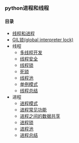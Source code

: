 ### python进程和线程
#### 目录
* [线程和进程](https://github.com/skp-ops/coding_interviews/blob/main/%E5%A4%9A%E4%BB%BB%E5%8A%A1/%E6%A6%82%E8%BF%B0/%E5%B9%B6%E5%8F%91%E7%BC%96%E7%A8%8B.py)
* [GIL锁(global interpreter lock)](https://github.com/skp-ops/coding_interviews/blob/main/%E5%A4%9A%E4%BB%BB%E5%8A%A1/%E6%A6%82%E8%BF%B0/GIL%E9%94%81.py)
* 线程
  * [多线程开发](https://github.com/skp-ops/coding_interviews/blob/main/%E5%A4%9A%E4%BB%BB%E5%8A%A1/%E7%BA%BF%E7%A8%8B/%E5%A4%9A%E7%BA%BF%E7%A8%8B%E5%BC%80%E5%8F%91.py)
  * [线程安全](https://github.com/skp-ops/coding_interviews/blob/main/%E5%A4%9A%E4%BB%BB%E5%8A%A1/%E7%BA%BF%E7%A8%8B/%E7%BA%BF%E7%A8%8B%E5%AE%89%E5%85%A8.py)
  * [线程锁](https://github.com/skp-ops/coding_interviews/blob/main/%E5%A4%9A%E4%BB%BB%E5%8A%A1/%E7%BA%BF%E7%A8%8B/%E7%BA%BF%E7%A8%8B%E9%94%81.py)
  * [死锁](https://github.com/skp-ops/coding_interviews/blob/main/%E5%A4%9A%E4%BB%BB%E5%8A%A1/%E7%BA%BF%E7%A8%8B/%E6%AD%BB%E9%94%81.py)
  * [线程池](https://github.com/skp-ops/coding_interviews/blob/main/%E5%A4%9A%E4%BB%BB%E5%8A%A1/%E7%BA%BF%E7%A8%8B/%E7%BA%BF%E7%A8%8B%E6%B1%A0.py)
  * [单例模式](https://github.com/skp-ops/coding_interviews/blob/main/%E5%A4%9A%E4%BB%BB%E5%8A%A1/%E7%BA%BF%E7%A8%8B/%E5%8D%95%E4%BE%8B%E6%A8%A1%E5%BC%8F.py)
  * [线程总结](https://github.com/skp-ops/coding_interviews/blob/main/%E5%A4%9A%E4%BB%BB%E5%8A%A1/%E7%BA%BF%E7%A8%8B/%E7%BA%BF%E7%A8%8B%E6%80%BB%E7%BB%93.py)
* 进程
  * [进程模式](https://github.com/skp-ops/coding_interviews/blob/main/%E5%A4%9A%E4%BB%BB%E5%8A%A1/%E8%BF%9B%E7%A8%8B/%E8%BF%9B%E7%A8%8B%E6%A8%A1%E5%BC%8F.py)
  * [进程常见功能](https://github.com/skp-ops/coding_interviews/blob/main/%E5%A4%9A%E4%BB%BB%E5%8A%A1/%E8%BF%9B%E7%A8%8B/%E8%BF%9B%E7%A8%8B%E5%B8%B8%E8%A7%81%E5%8A%9F%E8%83%BD.py)
  * [进程之间的数据共享](https://github.com/skp-ops/coding_interviews/blob/main/%E5%A4%9A%E4%BB%BB%E5%8A%A1/%E8%BF%9B%E7%A8%8B/%E8%BF%9B%E7%A8%8B%E4%B9%8B%E9%97%B4%E7%9A%84%E6%95%B0%E6%8D%AE%E5%85%B1%E4%BA%AB.py)
  * [进程锁](https://github.com/skp-ops/coding_interviews/blob/main/%E5%A4%9A%E4%BB%BB%E5%8A%A1/%E8%BF%9B%E7%A8%8B/%E8%BF%9B%E7%A8%8B%E9%94%81.py)
  * [进程池](https://github.com/skp-ops/coding_interviews/blob/main/%E5%A4%9A%E4%BB%BB%E5%8A%A1/%E8%BF%9B%E7%A8%8B/%E8%BF%9B%E7%A8%8B%E6%B1%A0.py)
  * [进程总结](https://github.com/skp-ops/coding_interviews/blob/main/%E5%A4%9A%E4%BB%BB%E5%8A%A1/%E8%BF%9B%E7%A8%8B/%E8%BF%9B%E7%A8%8B%E6%80%BB%E7%BB%93.py)
